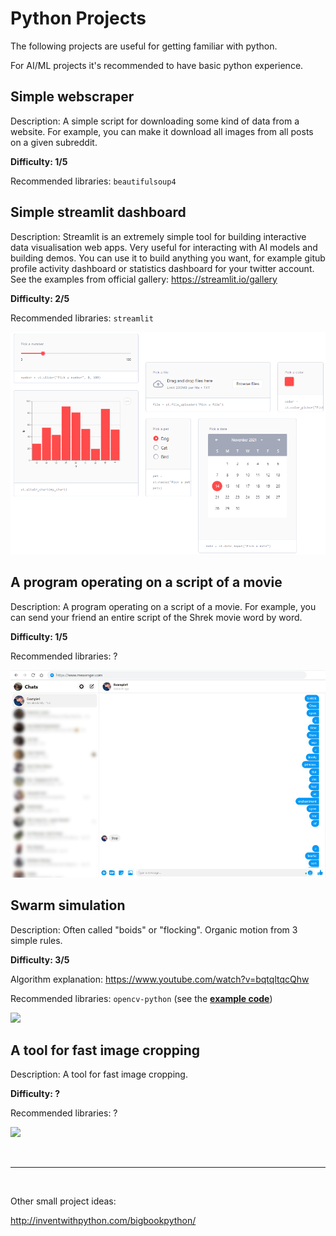 # Python Projects

The following projects are useful for getting familiar with python.

For AI/ML projects it's recommended to have basic python experience.


## Simple webscraper

Description: A simple script for downloading some kind of data from a website. For example, you can make it download all images from all posts on a given subreddit.

**Difficulty: 1/5**

Recommended libraries: `beautifulsoup4`


## Simple streamlit dashboard

Description: Streamlit is an extremely simple tool for building interactive data visualisation web apps. Very useful for interacting with AI models and building demos. You can use it to build anything you want, for example gitub profile activity dashboard or statistics dashboard for your twitter account. See the examples from official gallery: https://streamlit.io/gallery

**Difficulty: 2/5**

Recommended libraries: `streamlit`

![](.resources/streamlit.png)


## A program operating on a script of a movie

Description: A program operating on a script of a movie. For example, you can send your friend an entire script of the Shrek movie word by word.

**Difficulty: 1/5**

Recommended libraries: ?

![](.resources/shrek.png)


## Swarm simulation

Description: Often called "boids" or "flocking". Organic motion from 3 simple rules.

**Difficulty: 3/5**

Algorithm explanation: https://www.youtube.com/watch?v=bqtqltqcQhw

Recommended libraries: `opencv-python` (see the **[example code](.resources/BOIDS_CODE.md)**)

![](.resources/boids.gif)


## A tool for fast image cropping

Description: A tool for fast image cropping.

**Difficulty: ?**

Recommended libraries: ?

![](.resources/img_cropping.gif)


<br>

---

<br>


Other small project ideas:

http://inventwithpython.com/bigbookpython/

